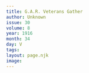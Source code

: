 ```yaml
---
title: G.A.R. Veterans Gather
author: Unknown
issue: 30
volume: 8
year: 1916
month: 34
day: V
tags:
layout: page.njk
image:
---
```

